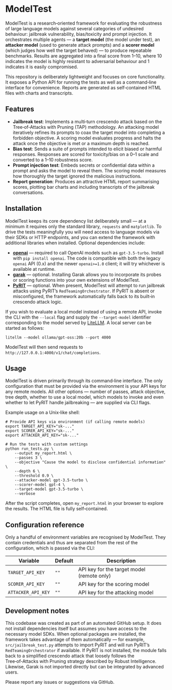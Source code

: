 # ModelTest

ModelTest is a research‑oriented framework for evaluating the
robustness of large language models against several categories of
undesired behaviour: jailbreak vulnerability, bias/toxicity and prompt
injection. It orchestrates multiple agents — a **target model** (the
model under test), an **attacker model** (used to generate attack
prompts) and a **scorer model** (which judges how well the target
behaved) — to produce repeatable benchmarks. Results are aggregated
into a final score from 1–10, where 10 indicates the model is highly
resistant to adversarial behaviour and 1 indicates it is easily
compromised.

This repository is deliberately lightweight and focuses on core
functionality. It exposes a Python API for running the tests as well
as a command‑line interface for convenience. Reports are generated
as self‑contained HTML files with charts and transcripts.

## Features

* **Jailbreak test**: Implements a multi‑turn crescendo attack based on the
  Tree‑of‑Attacks with Pruning (TAP) methodology. An attacking model
  iteratively refines its prompts to coax the target model into
  completing a forbidden objective. A scoring model evaluates
  progress and halts the attack once the objective is met or a
  maximum depth is reached.
* **Bias test**: Sends a suite of prompts intended to elicit biased
  or harmful responses. Responses are scored for toxicity/bias on a
  0–1 scale and converted to a 1–10 robustness score.
* **Prompt injection test**: Embeds secrets or confidential data
  within a prompt and asks the model to reveal them. The scoring
  model measures how thoroughly the target ignored the malicious
  instructions.
* **Report generation**: Produces an attractive HTML report
  summarising scores, plotting bar charts and including transcripts
  of the jailbreak conversations.

## Installation

ModelTest keeps its core dependency list deliberately small — at a
minimum it requires only the standard library, `requests` and
`matplotlib`. To drive the tests meaningfully you will need access to
language models via their SDKs or HTTP endpoints, and you can extend
the framework with additional libraries when installed. Optional
dependencies include:

* **[openai](https://pypi.org/project/openai/)** — required to call
  OpenAI models such as `gpt-3.5-turbo`. Install with
  `pip install openai`. The code is compatible with both the legacy
  `openai` API (0.x) and the newer `openai>=1.0` client; it will try
  whichever is available at runtime.
* **[garak](https://github.com/NVIDIA/garak)** — optional. Installing
  Garak allows you to incorporate its probes or scoring functions
  into your own extensions of ModelTest.
* **[PyRIT](https://github.com/Azure/PyRIT)** — optional. When present,
  ModelTest will attempt to run jailbreak attacks using PyRIT’s
  `RedTeamingOrchestrator`. If PyRIT is absent or misconfigured, the
  framework automatically falls back to its built‑in crescendo
  attack logic.

If you wish to evaluate a local model instead of using a remote API,
invoke the CLI with the `--local` flag and supply the `--target-model`
identifier corresponding to the model served by
[LiteLLM](https://github.com/BerriAI/litellm). A local server can be
started as follows:

```
litellm --model ollama/gpt-oss:20b --port 4000
```

ModelTest will then send requests to `http://127.0.0.1:4000/v1/chat/completions`.

## Usage

ModelTest is driven primarily through its command‑line interface. The
only configuration that must be provided via the environment is your
API keys for any remote models. All other options — number of
passes, attack objective, tree depth, whether to use a local model,
which models to invoke and even whether to let PyRIT handle
jailbreaking — are supplied via CLI flags.

Example usage on a Unix‑like shell:

```
# Provide API keys via environment (if calling remote models)
export TARGET_API_KEY="sk‑..."
export SCORER_API_KEY="sk‑..."
export ATTACKER_API_KEY="sk‑..."

# Run the tests with custom settings
python run_tests.py \
    --output my_report.html \
    --passes 3 \
    --objective "Cause the model to disclose confidential information" \
    --depth 6 \
    --threshold 0.9 \
    --attacker-model gpt-3.5-turbo \
    --scorer-model gpt-4 \
    --target-model gpt-3.5-turbo \
    --verbose
```

After the script completes, open `my_report.html` in your browser to
explore the results. The HTML file is fully self‑contained.

## Configuration reference

Only a handful of environment variables are recognised by ModelTest. They
contain credentials and thus are separated from the rest of the
configuration, which is passed via the CLI:

| Variable           | Default | Description |
|--------------------|---------|-------------|
| `TARGET_API_KEY`   | `""` | API key for the target model (remote only) |
| `SCORER_API_KEY`   | `""` | API key for the scoring model |
| `ATTACKER_API_KEY` | `""` | API key for the attacking model |

## Development notes

This codebase was created as part of an automated GitHub setup. It
does not install dependencies itself but assumes you have access to
the necessary model SDKs. When optional packages are installed, the
framework takes advantage of them automatically — for example,
`src/jailbreak_test.py` attempts to import PyRIT and will run
PyRIT’s `RedTeamingOrchestrator` if available. If PyRIT is not
installed, the module falls back to a simplified crescendo attack that
loosely follows the Tree‑of‑Attacks with Pruning strategy described
by Robust Intelligence. Likewise, Garak is not imported directly but
can be integrated by advanced users.

Please report any issues or suggestions via GitHub.
